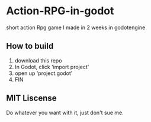 # Action-RPG-in-godot
short action Rpg game I made in 2 weeks in godotengine

## How to build
1. download this repo
2. In Godot, click 'import project' 
3. open up 'project.godot'
4. FIN

## MIT Liscense
Do whatever you want with it, just don't sue me.

